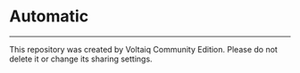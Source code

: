 # Automatic



---

This repository was created by Voltaiq Community Edition. Please do not delete it or change its
sharing settings.

